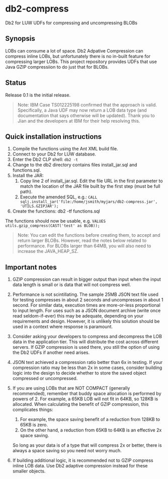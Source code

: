 # db2-compress
Db2 for LUW UDFs for compressing and uncompressing BLOBs

## Synopsis
LOBs can consume a lot of space. Db2 Adpative Compression can compress inline LOBs, but unfortunately there is no in-built feature for compressing larger LOBs. This project repository provides UDFs that use Java GZIP compressiion to do just that for BLOBs.

## Status
Release 0.1 is the initial release.

> Note: IBM Case TS012225198 confirmed that the approach is valid. Specifically, a Java UDF may now return a LOB data type (and documentation that says otherwise will be updated). Thank you to Jian and the developers at IBM for their help resolving this.

## Quick installation instructions
1. Compile the functions using the Ant XML build file.
1. Connect to your Db2 for LUW database.
1. Enter the Db2 CLP shell: ``db2 -t``
1. Change to the db2 directory contains files install_jar.sql and functions.sql.
1. Install the JAR:
    1. Copy line 2 of install_jar.sql. Edit the file URL in the first parameter to match the location of the JAR file built by the first step (must be full path).
    1. Execute the amended SQL, e.g.: ``CALL sqlj.install_jar('file:/home/jsmith/myjars/db2-compress.jar', 'UTILS.GZIPJAR');``
1. Create the functions: db2 -tf functions.sql

The functions should now be usable, e.g. ``VALUES utils.gzip_compress(CAST('test' as BLOB));``

> Note: You can edit the functions before creating them, to accept and return larger BLOBs. However, read the notes below related to performance. For BLOBs larger than 64MB, you will also need to increase the JAVA_HEAP_SZ.

## Important notes
1. GZIP compression can result in bigger output than input when the input data length is small or is data that will not compress well.
1. Performance is not scintillating. The sample 25MB JSON text file used for testing compresses in about 2 seconds and uncompresses in about 1 second. For similar data, execution times are more-or-less proportional to input length. For uses such as a JSON document archive (write once read seldom-if-ever) this may be adequate, depending on your requirements and design. However, it is unlikely this solution should be used in a context where response is paramount.
1. Consider asking your developers to compress and decompress the LOB data in the application tier. This will distribute the cost across different servers. If GZIP compression is used there, you still the option of using the Db2 UDFs if another need arises.
1. JSON text achieved a compression ratio better than 6x in testing. If your compression ratio may be less than 2x in some cases, consider building logic into the design to decide whether to store the saved object compressed or uncompressed.
1. If you are using LOBs that are NOT COMPACT (generally recommended), remember that buddy space allocation is performed by powers of 2. For example, a 65KB LOB will not fit in 64KB, so 128KB is allocated. When calculating the benefit of GZIP compression, this complicates things:
    1. For example, the space saving benefit of a reduction from 128KB to 65KB is zero.
    1. On the other hand, a reduction from 65KB to 64KB is an effective 2x space saving.

    So long as your data is of a type that will compress 2x or better, there is always a space saving so you need not worry much.
1. If building additional logic, it is recommended not to GZIP compress inline LOB data. Use Db2 adaptive compression instead for these smaller objects.

